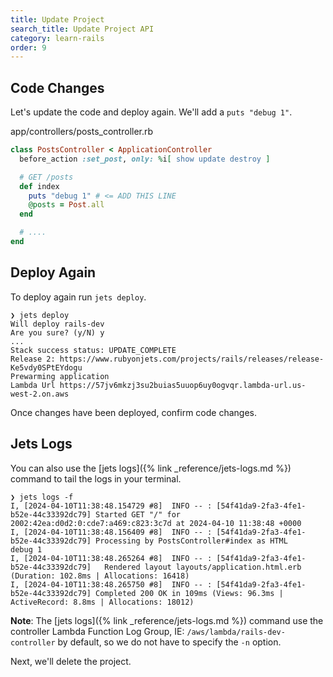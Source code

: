 ```yaml
---
title: Update Project
search_title: Update Project API
category: learn-rails
order: 9
---
```


## Code Changes

Let's update the code and deploy again. We'll add a `puts "debug 1"`.

app/controllers/posts_controller.rb

```ruby
class PostsController < ApplicationController
  before_action :set_post, only: %i[ show update destroy ]

  # GET /posts
  def index
    puts "debug 1" # <= ADD THIS LINE
    @posts = Post.all
  end

  # ....
end
```

## Deploy Again

To deploy again run `jets deploy`.

    ❯ jets deploy
    Will deploy rails-dev
    Are you sure? (y/N) y
    ...
    Stack success status: UPDATE_COMPLETE
    Release 2: https://www.rubyonjets.com/projects/rails/releases/release-Ke5vdy0SPtEYdogu
    Prewarming application
    Lambda Url https://57jv6mkzj3su2buias5uuop6uy0ogvqr.lambda-url.us-west-2.on.aws

Once changes have been deployed, confirm code changes.

## Jets Logs

You can also use the [jets logs]({% link _reference/jets-logs.md %}) command to tail the logs in your terminal.

    ❯ jets logs -f
    I, [2024-04-10T11:38:48.154729 #8]  INFO -- : [54f41da9-2fa3-4fe1-b52e-44c33392dc79] Started GET "/" for 2002:42ea:d0d2:0:cde7:a469:c823:3c7d at 2024-04-10 11:38:48 +0000
    I, [2024-04-10T11:38:48.156409 #8]  INFO -- : [54f41da9-2fa3-4fe1-b52e-44c33392dc79] Processing by PostsController#index as HTML
    debug 1
    I, [2024-04-10T11:38:48.265264 #8]  INFO -- : [54f41da9-2fa3-4fe1-b52e-44c33392dc79]   Rendered layout layouts/application.html.erb (Duration: 102.8ms | Allocations: 16418)
    I, [2024-04-10T11:38:48.265750 #8]  INFO -- : [54f41da9-2fa3-4fe1-b52e-44c33392dc79] Completed 200 OK in 109ms (Views: 96.3ms | ActiveRecord: 8.8ms | Allocations: 18012)

**Note**: The [jets logs]({% link _reference/jets-logs.md %}) command use the controller Lambda Function Log Group, IE: `/aws/lambda/rails-dev-controller` by default, so we do not have to specify the `-n` option.

Next, we'll delete the project.
